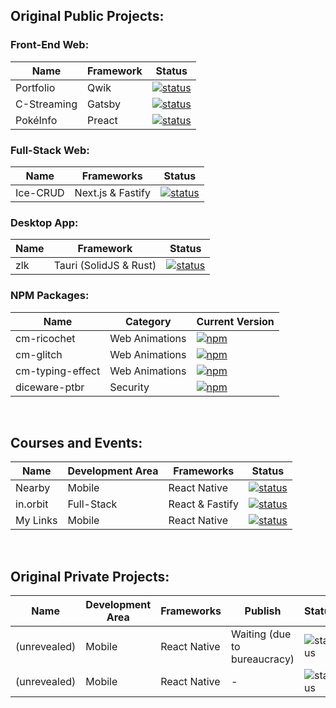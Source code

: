 ## Original Public Projects:

### Front-End Web:
| Name          | Framework | Status                                                                                                 |
|---------------|-----------|--------------------------------------------------------------------------------------------------------|
| Portfolio     | Qwik      | [![status](https://img.shields.io/badge/Finished-47BE29)](https://github.com/cicero-mello/portfolio)   |
| C-Streaming   | Gatsby    | [![status](https://img.shields.io/badge/Finished-47BE29)](https://github.com/cicero-mello/c-streaming) |
| PokéInfo      | Preact    | [![status](https://img.shields.io/badge/Finished-47BE29)](https://github.com/cicero-mello/poke-info)   |


### Full-Stack Web:
| Name       | Frameworks        | Status                                                                                                      |
|------------|-------------------|-------------------------------------------------------------------------------------------------------------|
| Ice-CRUD   | Next.js & Fastify | [![status](https://img.shields.io/badge/Finished-47BE29)](https://github.com/cicero-mello/ice-crud-frontend) |


### Desktop App:
| Name | Framework              | Status                                                                                        |
|------|------------------------|-----------------------------------------------------------------------------------------------|
| zlk  | Tauri (SolidJS & Rust) | [![status](https://img.shields.io/badge/PAUSED-BE292C)](https://github.com/cicero-mello/zlk)  |


### NPM Packages:
| Name              | Category       | Current Version                                                                                                          |
|-------------------|----------------|--------------------------------------------------------------------------------------------------------------------------|
| cm-ricochet       | Web Animations | [![npm](https://img.shields.io/npm/v/cm-ricochet?color=7D29BE)](https://github.com/cicero-mello/cm-ricochet)             |
| cm-glitch         | Web Animations | [![npm](https://img.shields.io/npm/v/cm-glitch?color=7D29BE)](https://github.com/cicero-mello/cm-glitch)                 |
| cm-typing-effect  | Web Animations | [![npm](https://img.shields.io/npm/v/cm-typing-effect?color=7D29BE)](https://github.com/cicero-mello/cm-typing-effect)   |
| diceware-ptbr     | Security       | [![npm](https://img.shields.io/npm/v/diceware-ptbr?color=7D29BE)](https://github.com/cicero-mello/diceware-ptbr)         |

&nbsp;

## Courses and Events:
| Name     | Development Area | Frameworks      | Status                                                                                                         |
|----------|------------------|-----------------|----------------------------------------------------------------------------------------------------------------|
| Nearby   | Mobile           | React Native    | [![status](https://img.shields.io/badge/Finished-47BE29)](https://github.com/cicero-mello/nearby-react-native) |
| in.orbit | Full-Stack       | React & Fastify | [![status](https://img.shields.io/badge/Finished-47BE29)](https://github.com/cicero-mello/in.orbit-react)      |
| My Links | Mobile           | React Native    | [![status](https://img.shields.io/badge/Finished-47BE29)](https://github.com/cicero-mello/my-links)            |

&nbsp;

## Original Private Projects:
| Name          | Development Area | Frameworks      | Publish                       | Status                                                           |
|---------------|------------------|-----------------|-------------------------------|------------------------------------------------------------------|
| (unrevealed)  | Mobile           | React Native    | Waiting (due to bureaucracy)  |![status](https://img.shields.io/badge/MVP&nbsp;Finished-294CBE)  |
| (unrevealed)  | Mobile           | React Native    | -                             |![status](https://img.shields.io/badge/WIP-BE6729)                |
